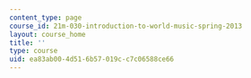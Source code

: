 ```yaml
---
content_type: page
course_id: 21m-030-introduction-to-world-music-spring-2013
layout: course_home
title: ''
type: course
uid: ea83ab00-4d51-6b57-019c-c7c06588ce66
---
```

